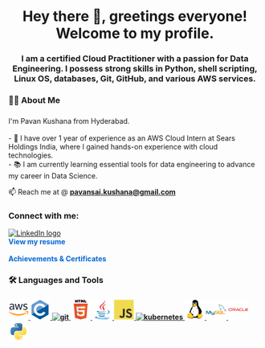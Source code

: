 <h1 align="center">Hey there 👋, greetings everyone! Welcome to my profile.</h1>

###

<h3 align="center">I am a certified Cloud Practitioner with a passion for Data Engineering. I possess strong skills in Python, shell scripting, Linux OS, databases, Git, GitHub, and various AWS services.</h3>

<h3 align="left">👩‍💻 About Me</h3>

###

<p align="left">
    I'm Pavan Kushana from Hyderabad.<br><br>
    - 🔭 I have over 1 year of experience as an AWS Cloud Intern at Sears Holdings India, where I gained hands-on experience with cloud technologies.<br>
    - 📚 I am currently learning essential tools for data engineering to advance my career in Data Science.<br>
</p>

📫 Reach me at @ **pavansai.kushana@gmail.com**

<h3 align="left">Connect with me:</h3>
<p align="left">
    <a href="https://linkedin.com/in/pavan-sai-kushana" target="blank">
        <img src="https://img.shields.io/static/v1?message=LinkedIn&logo=linkedin&label=&color=0077B5&logoColor=white&labelColor=&style=for-the-badge" height="25" alt="LinkedIn logo" />
    </a>
    <br />
    <a href="https://drive.google.com/file/d/134K0_bi2GjZL_4jzGHCl2zeWoIVBUsLv/view?usp=sharing" target="blank" style="text-decoration: none; color: #0366d6;"><b>View my resume<b></a>
    <br />
    <br />
    <a href="https://drive.google.com/drive/folders/1VIwGd_WuFQRbh0xOwdus5WCFu1yS9nU-?usp=sharing" target="blank" style="text-decoration: none; color: #0366d6;"><b>Achievements & Certificates<b></a>
</p>

<h3 align="left">🛠 Languages and Tools</h3>

###

<div align="left">
   <a href="https://aws.amazon.com" target="_blank" rel="noreferrer">
       <img src="https://raw.githubusercontent.com/devicons/devicon/master/icons/amazonwebservices/amazonwebservices-original-wordmark.svg" alt="aws" width="40" height="40"/>
   </a>
   <a href="https://www.cprogramming.com/" target="_blank" rel="noreferrer">
       <img src="https://raw.githubusercontent.com/devicons/devicon/master/icons/c/c-original.svg" alt="c" width="40" height="40"/>
   </a>
   <a href="https://git-scm.com/" target="_blank" rel="noreferrer">
       <img src="https://www.vectorlogo.zone/logos/git-scm/git-scm-icon.svg" alt="git" width="40" height="40"/>
   </a>
   <a href="https://www.w3.org/html/" target="_blank" rel="noreferrer">
       <img src="https://raw.githubusercontent.com/devicons/devicon/master/icons/html5/html5-original-wordmark.svg" alt="html5" width="40" height="40"/>
   </a>
   <a href="https://www.java.com" target="_blank" rel="noreferrer">
       <img src="https://raw.githubusercontent.com/devicons/devicon/master/icons/java/java-original.svg" alt="java" width="40" height="40"/>
   </a>
   <a href="https://developer.mozilla.org/en-US/docs/Web/JavaScript" target="_blank" rel="noreferrer">
       <img src="https://raw.githubusercontent.com/devicons/devicon/master/icons/javascript/javascript-original.svg" alt="javascript" width="40" height="40"/>
   </a>
   <a href="https://kubernetes.io" target="_blank" rel="noreferrer">
       <img src="https://www.vectorlogo.zone/logos/kubernetes/kubernetes-icon.svg" alt="kubernetes" width="40" height="40"/>
   </a>
   <a href="https://www.linux.org/" target="_blank" rel="noreferrer">
       <img src="https://raw.githubusercontent.com/devicons/devicon/master/icons/linux/linux-original.svg" alt="linux" width="40" height="40"/>
   </a>
   <a href="https://www.mysql.com/" target="_blank" rel="noreferrer">
       <img src="https://raw.githubusercontent.com/devicons/devicon/master/icons/mysql/mysql-original-wordmark.svg" alt="mysql" width="40" height="40"/>
   </a>
   <a href="https://www.oracle.com/" target="_blank" rel="noreferrer">
       <img src="https://raw.githubusercontent.com/devicons/devicon/master/icons/oracle/oracle-original.svg" alt="oracle" width="40" height="40"/>
   </a>
   <a href="https://www.python.org" target="_blank" rel="noreferrer">
       <img src="https://raw.githubusercontent.com/devicons/devicon/master/icons/python/python-original.svg" alt="python" width="40" height="40"/>
   </a>
</div>

###
